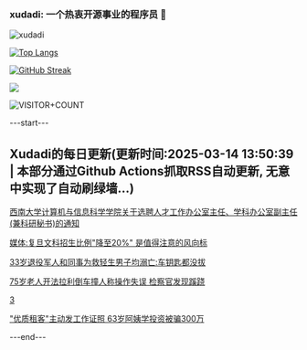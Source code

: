 ### xudadi: 一个热衷开源事业的程序员 👋

![xudadi](https://github-readme-stats-git-masterorgs-github-readme-stats-team.vercel.app/api?username=xudadi)

[![Top Langs](https://github-readme-stats.vercel.app/api/top-langs/?username=xudadi)](https://github.com/anuraghazra/github-readme-stats)

[![GitHub Streak](https://streak-stats.demolab.com?user=xudadi&locale=zh_Hans)](https://git.io/streak-stats)

![](https://raw.githubusercontent.com/xudadi/xudadi/main/assets/github-contribution-grid-snake.svg)

![VISITOR+COUNT](https://komarev.com/ghpvc/?username=xudadi&label=VISITOR+COUNT)


---start---

## Xudadi的每日更新(更新时间:2025-03-14 13:50:39 | 本部分通过Github Actions抓取RSS自动更新, 无意中实现了自动刷绿墙...)

[西南大学计算机与信息科学学院关于选聘人才工作办公室主任、学科办公室副主任(兼科研秘书)的通知](https://www.gongkaoleida.com/article/2321178)

[媒体:复旦文科招生比例"降至20%" 是值得注意的风向标](https://m.163.com/news/article/JQJIKHI20530WJTO.html)

[33岁退役军人和同事为救轻生男子均溺亡:车钥匙都没拔](https://m.163.com/news/article/JQIC5RVO0550B6IS.html)

[75岁老人开法拉利倒车撞人称操作失误 检察官发现蹊跷](https://m.163.com/news/article/JQI07KQJ0514EGPO.html)

[3](https://m.163.com/touch/news/sub/domestic)

["优质租客"主动发工作证照 63岁阿姨学投资被骗300万](https://m.163.com/news/article/JQI2V3QR00019SNS.html)

---end---
